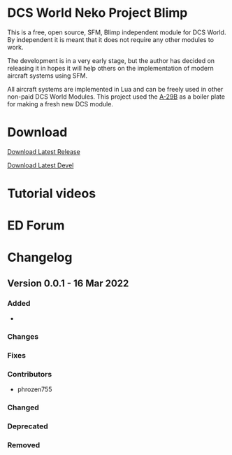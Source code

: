 # DCS World Neko Project Blimp

This is a free, open source, SFM, Blimp independent module for DCS World. By independent it is meant that it does not require any other modules to work.

The development is in a very early stage, but the author has decided on releasing it in hopes it will help others on the implementation of modern aircraft systems using SFM.

All aircraft systems are implemented in Lua and can be freely used in other non-paid DCS World Modules. This project used the [A-29B](https://github.com/luizrenault/a-29b-community) as a boiler plate for making a fresh new DCS module.


# Download

[Download Latest Release](https://github.com/phrozen755/pnb/archive/refs/heads/main.zip)

[Download Latest Devel](https://github.com/phrozen755/pnb/archive/refs/heads/devel.zip)

# Tutorial videos 

# ED Forum

# Changelog

## Version 0.0.1 - 16 Mar 2022

### Added
- 
### Changes

### Fixes
### Contributors
- phrozen755

### Changed
### Deprecated
### Removed
